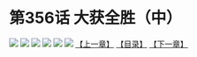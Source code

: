 # 第356话 大获全胜（中）
![](https://mhpic.xiaomingtaiji.net/comic/D/斗破苍穹拆分版/356话/1.jpg-zymk.middle.webp)
![](https://mhpic.xiaomingtaiji.net/comic/D/斗破苍穹拆分版/356话/2.jpg-zymk.middle.webp)
![](https://mhpic.xiaomingtaiji.net/comic/D/斗破苍穹拆分版/356话/3.jpg-zymk.middle.webp)
![](https://mhpic.xiaomingtaiji.net/comic/D/斗破苍穹拆分版/356话/4.jpg-zymk.middle.webp)
![](https://mhpic.xiaomingtaiji.net/comic/D/斗破苍穹拆分版/356话/5.jpg-zymk.middle.webp)
![](https://mhpic.xiaomingtaiji.net/comic/D/斗破苍穹拆分版/356话/6.jpg-zymk.middle.webp)
[【上一章】](./355.md)
[【目录】](./READMD.md)
[【下一章】](./357.md)
